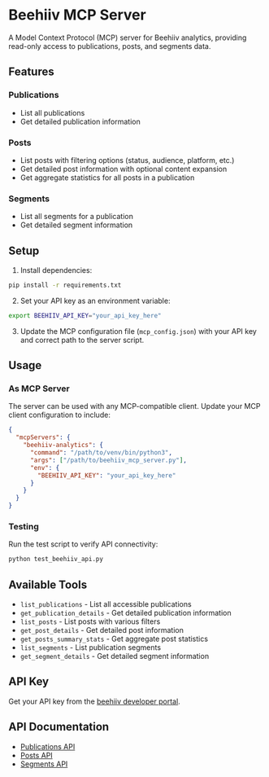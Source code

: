 # Beehiiv MCP Server

A Model Context Protocol (MCP) server for Beehiiv analytics, providing read-only access to publications, posts, and segments data.

## Features

### Publications
- List all publications
- Get detailed publication information

### Posts
- List posts with filtering options (status, audience, platform, etc.)
- Get detailed post information with optional content expansion
- Get aggregate statistics for all posts in a publication

### Segments
- List all segments for a publication
- Get detailed segment information

## Setup

1. Install dependencies:
```bash
pip install -r requirements.txt
```

2. Set your API key as an environment variable:
```bash
export BEEHIIV_API_KEY="your_api_key_here"
```

3. Update the MCP configuration file (`mcp_config.json`) with your API key and correct path to the server script.

## Usage

### As MCP Server

The server can be used with any MCP-compatible client. Update your MCP client configuration to include:

```json
{
  "mcpServers": {
    "beehiiv-analytics": {
      "command": "/path/to/venv/bin/python3",
      "args": ["/path/to/beehiiv_mcp_server.py"],
      "env": {
        "BEEHIIV_API_KEY": "your_api_key_here"
      }
    }
  }
}
```

### Testing

Run the test script to verify API connectivity:
```bash
python test_beehiiv_api.py
```

## Available Tools

- `list_publications` - List all accessible publications
- `get_publication_details` - Get detailed publication information
- `list_posts` - List posts with various filters
- `get_post_details` - Get detailed post information
- `get_posts_summary_stats` - Get aggregate post statistics
- `list_segments` - List publication segments
- `get_segment_details` - Get detailed segment information

## API Key

Get your API key from the [beehiiv developer portal](https://developers.beehiiv.com/welcome/getting-started).

## API Documentation

- [Publications API](https://developers.beehiiv.com/api-reference/publications/index)
- [Posts API](https://developers.beehiiv.com/api-reference/posts/index)
- [Segments API](https://developers.beehiiv.com/api-reference/segments/index)
